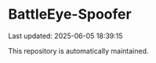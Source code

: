 # BattleEye-Spoofer

Last updated: 2025-06-05 18:39:15

This repository is automatically maintained.
